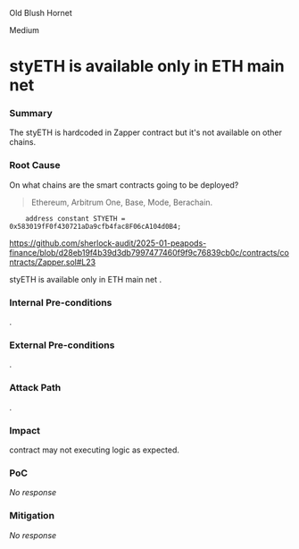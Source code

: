 Old Blush Hornet

Medium

# styETH is available only in ETH main net

### Summary

The styETH is hardcoded in Zapper contract but it's not available on other chains.

### Root Cause

On what chains are the smart contracts going to be deployed?

> Ethereum, Arbitrum One, Base, Mode, Berachain.

```solidity
    address constant STYETH = 0x583019fF0f430721aDa9cfb4fac8F06cA104d0B4;
```
https://github.com/sherlock-audit/2025-01-peapods-finance/blob/d28eb19f4b39d3db7997477460f9f9c76839cb0c/contracts/contracts/Zapper.sol#L23

styETH is available only in ETH main net .

### Internal Pre-conditions

.

### External Pre-conditions

.

### Attack Path

.

### Impact

contract may not executing logic as expected.

### PoC

_No response_

### Mitigation

_No response_